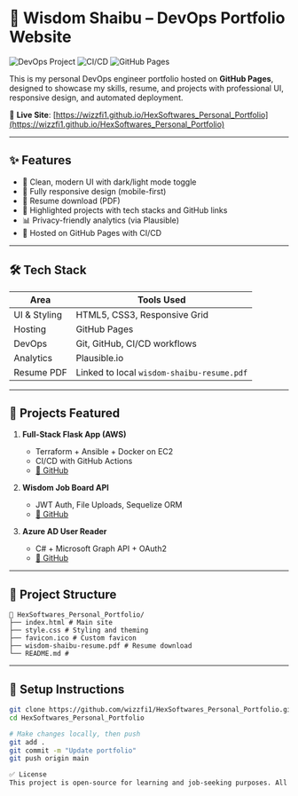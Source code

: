 # 💼 Wisdom Shaibu – DevOps Portfolio Website

![DevOps Project](https://img.shields.io/badge/Type-DevOps-blue?style=for-the-badge)
![CI/CD](https://github.com/wizzfi1/HexSoftwares_Personal_Portfolio/actions/workflows/deploy.yml/badge.svg)
![GitHub Pages](https://img.shields.io/badge/Hosted-GitHub%20Pages-brightgreen?style=for-the-badge)


This is my personal DevOps engineer portfolio hosted on **GitHub Pages**, designed to showcase my skills, resume, and projects with professional UI, responsive design, and automated deployment.

🔗 **Live Site**: [https://wizzfi1.github.io/HexSoftwares_Personal_Portfolio](https://wizzfi1.github.io/HexSoftwares_Personal_Portfolio)

---

## ✨ Features

- 🎯 Clean, modern UI with dark/light mode toggle
- 📱 Fully responsive design (mobile-first)
- 📎 Resume download (PDF)
- 🧠 Highlighted projects with tech stacks and GitHub links
- 📊 Privacy-friendly analytics (via Plausible)
- 🚀 Hosted on GitHub Pages with CI/CD

---

## 🛠️ Tech Stack

| Area | Tools Used |
|------|------------|
| UI & Styling | HTML5, CSS3, Responsive Grid |
| Hosting | GitHub Pages |
| DevOps | Git, GitHub, CI/CD workflows |
| Analytics | Plausible.io |
| Resume PDF | Linked to local `wisdom-shaibu-resume.pdf` |

---

## 🧰 Projects Featured

1. **Full-Stack Flask App (AWS)**
   - Terraform + Ansible + Docker on EC2
   - CI/CD with GitHub Actions
   - [🔗 GitHub](https://github.com/wizzfi1/Wisdom-flask-ansible-nginx)

2. **Wisdom Job Board API**
   - JWT Auth, File Uploads, Sequelize ORM
   - [🔗 GitHub](https://github.com/wizzfi1/Wisdom14DaysofCodeAndDesign)

3. **Azure AD User Reader**
   - C# + Microsoft Graph API + OAuth2
   - [🔗 GitHub](#)

---

## 📂 Project Structure
```
📁 HexSoftwares_Personal_Portfolio/
├── index.html # Main site
├── style.css # Styling and theming
├── favicon.ico # Custom favicon
├── wisdom-shaibu-resume.pdf # Resume download
└── README.md # 

```
---

## 📌 Setup Instructions

```bash
git clone https://github.com/wizzfi1/HexSoftwares_Personal_Portfolio.git
cd HexSoftwares_Personal_Portfolio

# Make changes locally, then push
git add .
git commit -m "Update portfolio"
git push origin main

✅ License
This project is open-source for learning and job-seeking purposes. All content belongs to Wisdom Shaibu.
